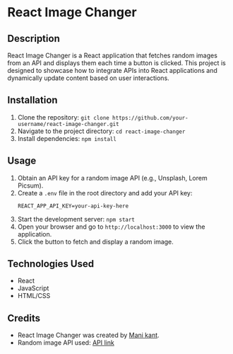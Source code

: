 # React Image Changer

## Description
React Image Changer is a React application that fetches random images from an API and displays them each time a button is clicked. This project is designed to showcase how to integrate APIs into React applications and dynamically update content based on user interactions.

## Installation
1. Clone the repository: `git clone https://github.com/your-username/react-image-changer.git`
2. Navigate to the project directory: `cd react-image-changer`
3. Install dependencies: `npm install`

## Usage
1. Obtain an API key for a random image API (e.g., Unsplash, Lorem Picsum).
2. Create a `.env` file in the root directory and add your API key:
   ```
   REACT_APP_API_KEY=your-api-key-here
   ```
3. Start the development server: `npm start`
4. Open your browser and go to `http://localhost:3000` to view the application.
5. Click the button to fetch and display a random image.

## Technologies Used
- React
- JavaScript
- HTML/CSS

## Credits
- React Image Changer was created by [Mani kant](https://github.com/manikant97).
- Random image API used: [API link](https://dog.ceo/api/breeds/image/random)
